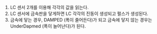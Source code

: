 1. LC 센서 2개를 이용해 각각의 값을 읽는다.
2. LC 센서에 금속판을 닿게하면 LC 각각의 진동이 생성되고 펄스가 생성된다.
3. 금속에 닿는 경우, DAMPED (폭이 줄어든다)가 되고 금속에 닿지 않는 경우는 UnderDapmed (폭이 늘어난다)가 된다.  